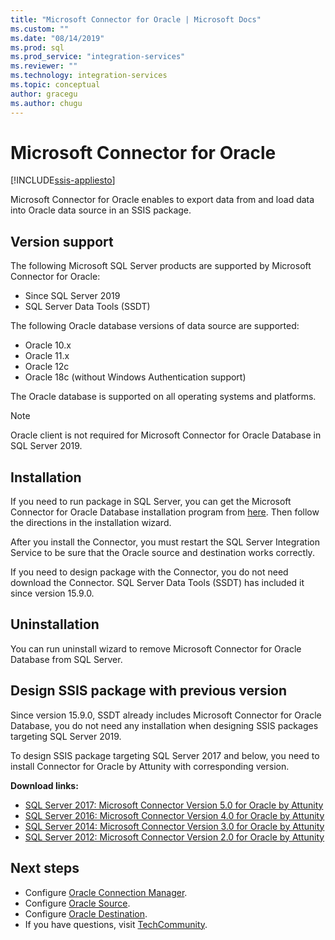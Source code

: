 ```yaml
---
title: "Microsoft Connector for Oracle | Microsoft Docs"
ms.custom: ""
ms.date: "08/14/2019"
ms.prod: sql
ms.prod_service: "integration-services"
ms.reviewer: ""
ms.technology: integration-services
ms.topic: conceptual
author: gracegu
ms.author: chugu
---
```

# Microsoft Connector for Oracle

[!INCLUDE[ssis-appliesto](../../includes/ssis-appliesto-ssvrpluslinux-asdb-asdw-xxx.md)]

Microsoft Connector for Oracle enables to export data from and load data into Oracle data source in an SSIS package.

## Version support

The following Microsoft SQL Server products are supported by Microsoft Connector for Oracle:

- Since SQL Server 2019
- SQL Server Data Tools (SSDT)

The following Oracle database versions of data source are supported:

- Oracle 10.x
- Oracle 11.x
- Oracle 12c
- Oracle 18c (without Windows Authentication support)

The Oracle database is supported on all operating systems and platforms.
> [!NOTE]
>
> Oracle client is not required for Microsoft Connector for Oracle Database in SQL Server 2019.

## Installation

If you need to run package in SQL Server, you can get the Microsoft Connector for Oracle Database installation program from [here](https://www.microsoft.com/en-us/download/details.aspx?id=58228). Then follow the directions in the installation wizard.

After you install the Connector, you must restart the SQL Server Integration Service to be sure that the Oracle source and destination works correctly.

If you need to design package with the Connector, you do not need download the Connector. SQL Server Data Tools (SSDT) has included it since version 15.9.0.

## Uninstallation

You can run uninstall wizard to remove Microsoft Connector for Oracle Database from SQL Server.

## Design SSIS package with previous version

Since version 15.9.0, SSDT already includes Microsoft Connector for Oracle Database, you do not need any installation when designing SSIS packages targeting SQL Server 2019.

To design SSIS package targeting SQL Server 2017 and below, you need to install Connector for Oracle by Attunity with corresponding version.

**Download links:**

- [SQL Server 2017: Microsoft Connector Version 5.0 for Oracle by Attunity](https://www.microsoft.com/en-us/download/details.aspx?id=55179)
- [SQL Server 2016: Microsoft Connector Version 4.0 for Oracle by Attunity](https://www.microsoft.com/en-us/download/details.aspx?id=52950)
- [SQL Server 2014: Microsoft Connector Version 3.0 for Oracle by Attunity](https://www.microsoft.com/en-us/download/details.aspx?id=44582)
- [SQL Server 2012: Microsoft Connector Version 2.0 for Oracle by Attunity](https://www.microsoft.com/en-us/download/details.aspx?id=29283)

## Next steps

- Configure [Oracle Connection Manager](oracle-connection-manager.md).
- Configure [Oracle Source](oracle-source.md).
- Configure [Oracle Destination](oracle-destination.md).
- If you have questions, visit [TechCommunity](https://aka.ms/AA5u35j).
